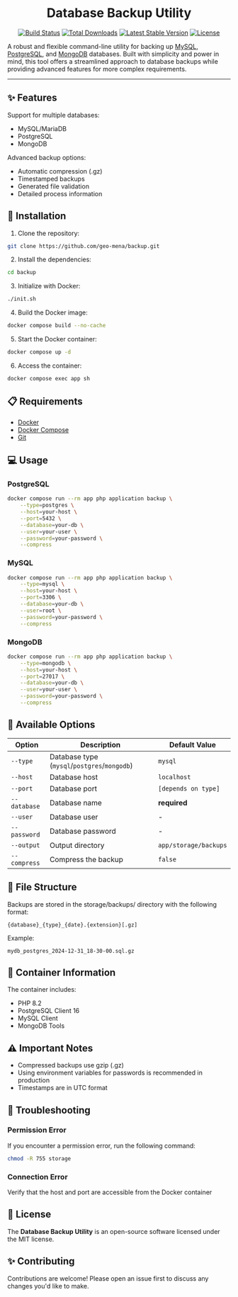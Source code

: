 <p align="center">
    <h1 align="center">Database Backup Utility </h1>
</p>

<p align="center">
  <a href="https://github.com/laravel-zero/framework/actions"><img src="https://github.com/laravel-zero/laravel-zero/actions/workflows/tests.yml/badge.svg" alt="Build Status" /></a>
  <a href="https://packagist.org/packages/laravel-zero/framework"><img src="https://img.shields.io/packagist/dt/laravel-zero/framework.svg" alt="Total Downloads" /></a>
  <a href="https://packagist.org/packages/laravel-zero/framework"><img src="https://img.shields.io/packagist/v/laravel-zero/framework.svg?label=stable" alt="Latest Stable Version" /></a>
  <a href="https://packagist.org/packages/laravel-zero/framework"><img src="https://img.shields.io/packagist/l/laravel-zero/framework.svg" alt="License" /></a>
</p>

A robust and flexible command-line utility for backing up [MySQL](https://www.mysql.com), [PostgreSQL](https://www.postgresql.org), and [MongoDB](https://www.mongodb.com) databases. Built with simplicity and power in mind, this tool offers a streamlined approach to database backups while providing advanced features for more complex requirements.

---

## ✨ Features

Support for multiple databases:

-   MySQL/MariaDB
-   PostgreSQL
-   MongoDB

Advanced backup options:

-   Automatic compression (.gz)
-   Timestamped backups
-   Generated file validation
-   Detailed process information

## 🚀 Installation

1. Clone the repository:

```bash
git clone https://github.com/geo-mena/backup.git
```

2. Install the dependencies:

```bash
cd backup
```

3. Initialize with Docker:

```bash
./init.sh
```

4. Build the Docker image:

```bash
docker compose build --no-cache
```

5. Start the Docker container:

```bash
docker compose up -d
```

6. Access the container:

```bash
docker compose exec app sh
```

## 📋 Requirements

-   [Docker](https://www.docker.com)
-   [Docker Compose](https://docs.docker.com/compose)
-   [Git](https://git-scm.com)

## 💻 Usage

### PostgreSQL

```bash
docker compose run --rm app php application backup \
    --type=postgres \
    --host=your-host \
    --port=5432 \
    --database=your-db \
    --user=your-user \
    --password=your-password \
    --compress
```

### MySQL

```bash
docker compose run --rm app php application backup \
    --type=mysql \
    --host=your-host \
    --port=3306 \
    --database=your-db \
    --user=root \
    --password=your-password \
    --compress
```

### MongoDB

```bash
docker compose run --rm app php application backup \
    --type=mongodb \
    --host=your-host \
    --port=27017 \
    --database=your-db \
    --user=your-user \
    --password=your-password \
    --compress
```

## 🔧 Available Options

| Option       | Description                                  | Default Value         |
| ------------ | -------------------------------------------- | --------------------- |
| `--type`     | Database type (`mysql`/`postgres`/`mongodb`) | `mysql`               |
| `--host`     | Database host                                | `localhost`           |
| `--port`     | Database port                                | `[depends on type]`   |
| `--database` | Database name                                | **required**          |
| `--user`     | Database user                                | -                     |
| `--password` | Database password                            | -                     |
| `--output`   | Output directory                             | `app/storage/backups` |
| `--compress` | Compress the backup                          | `false`               |

## 📁 File Structure

Backups are stored in the storage/backups/ directory with the following format:

```
{database}_{type}_{date}.{extension}[.gz]
```

Example:

```
mydb_postgres_2024-12-31_18-30-00.sql.gz
```

## 🐳 Container Information

The container includes:

-   PHP 8.2
-   PostgreSQL Client 16
-   MySQL Client
-   MongoDB Tools

## ⚠️ Important Notes

-   Compressed backups use gzip (.gz)
-   Using environment variables for passwords is recommended in production
-   Timestamps are in UTC format

## 🐛 Troubleshooting

### Permission Error

If you encounter a permission error, run the following command:

```bash
chmod -R 755 storage
```

### Connection Error

Verify that the host and port are accessible from the Docker container

## 📝 License

The **Database Backup Utility** is an open-source software licensed under the MIT license.

## ✨ Contributing
Contributions are welcome! Please open an issue first to discuss any changes you'd like to make.